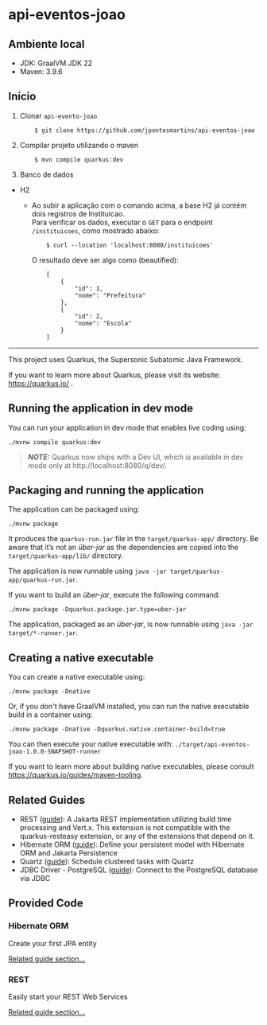 # api-eventos-joao


## Ambiente local

- JDK: GraalVM JDK 22
- Maven: 3.9.6

## Início

1. Clonar `api-evento-joao`

    ```
        $ git clone https://github.com/jpontesmartins/api-eventos-joao
    ```

2. Compilar projeto utilizando o maven

    ```
        $ mvn compile quarkus:dev
    ```

3. Banco de dados

- H2
    - Ao subir a aplicação com o comando acima, a base H2 já contém dois registros de Instituicao.  
    Para verificar os dados, executar o `GET` para o endpoint `/instituicoes`, como mostrado abaixo:

        ```
            $ curl --location 'localhost:8080/instituicoes'
        ```

        O resultado deve ser algo como (beautified):
        ```
            [
                {
                    "id": 1,
                    "nome": "Prefeitura"
                },
                {
                    "id": 2,
                    "nome": "Escola"
                }
            ]
        ```

---

This project uses Quarkus, the Supersonic Subatomic Java Framework.

If you want to learn more about Quarkus, please visit its website: https://quarkus.io/ .

## Running the application in dev mode

You can run your application in dev mode that enables live coding using:
```shell script
./mvnw compile quarkus:dev
```

> **_NOTE:_**  Quarkus now ships with a Dev UI, which is available in dev mode only at http://localhost:8080/q/dev/.

## Packaging and running the application

The application can be packaged using:
```shell script
./mvnw package
```
It produces the `quarkus-run.jar` file in the `target/quarkus-app/` directory.
Be aware that it’s not an _über-jar_ as the dependencies are copied into the `target/quarkus-app/lib/` directory.

The application is now runnable using `java -jar target/quarkus-app/quarkus-run.jar`.

If you want to build an _über-jar_, execute the following command:
```shell script
./mvnw package -Dquarkus.package.jar.type=uber-jar
```

The application, packaged as an _über-jar_, is now runnable using `java -jar target/*-runner.jar`.

## Creating a native executable

You can create a native executable using: 
```shell script
./mvnw package -Dnative
```

Or, if you don't have GraalVM installed, you can run the native executable build in a container using: 
```shell script
./mvnw package -Dnative -Dquarkus.native.container-build=true
```

You can then execute your native executable with: `./target/api-eventos-joao-1.0.0-SNAPSHOT-runner`

If you want to learn more about building native executables, please consult https://quarkus.io/guides/maven-tooling.

## Related Guides

- REST ([guide](https://quarkus.io/guides/rest)): A Jakarta REST implementation utilizing build time processing and Vert.x. This extension is not compatible with the quarkus-resteasy extension, or any of the extensions that depend on it.
- Hibernate ORM ([guide](https://quarkus.io/guides/hibernate-orm)): Define your persistent model with Hibernate ORM and Jakarta Persistence
- Quartz ([guide](https://quarkus.io/guides/quartz)): Schedule clustered tasks with Quartz
- JDBC Driver - PostgreSQL ([guide](https://quarkus.io/guides/datasource)): Connect to the PostgreSQL database via JDBC

## Provided Code

### Hibernate ORM

Create your first JPA entity

[Related guide section...](https://quarkus.io/guides/hibernate-orm)



### REST

Easily start your REST Web Services

[Related guide section...](https://quarkus.io/guides/getting-started-reactive#reactive-jax-rs-resources)
